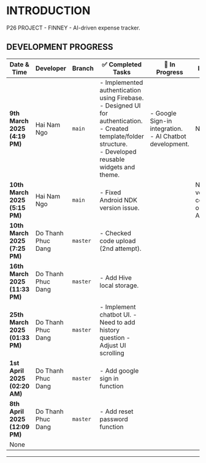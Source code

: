 # INTRODUCTION

P26 PROJECT - FINNEY - AI-driven expense tracker.

## DEVELOPMENT PROGRESS
| Date & Time         | Developer             | Branch | ✅ Completed Tasks | 🚧 In Progress | Issues |
|---------------------|----------------------|--------|--------------------|---------------|--------|
| **9th March 2025 (4:19 PM)**  | Hai Nam Ngo  | `main` | - Implemented authentication using Firebase.<br>- Designed UI for authentication.<br>- Created template/folder structure.<br>- Developed reusable widgets and theme. | - Google Sign-in integration.<br>- AI Chatbot development. | None |
| **10th March 2025 (5:15 PM)**  | Hai Nam Ngo  | `main` | - Fixed Android NDK version issue. |  | NDK version conflict on Android. |
| **10th March 2025 (7:25 PM)**  | Do Thanh Phuc Dang | `master` | - Checked code upload (2nd attempt). |
| **16th March 2025 (11:33 PM)**  | Do Thanh Phuc Dang | `master` | - Add Hive local storage. |
| **25th March 2025 (01:33 PM)**  | Do Thanh Phuc Dang | `master` | - Implement chatbot UI. - Need to add history question  - Adjust UI scrolling|
| **1st April 2025 (02:20 AM)**  | Do Thanh Phuc Dang | `master` | - Add google sign in function|
| **8th April 2025 (12:09 PM)**  | Do Thanh Phuc Dang | `master` | - Add reset password function|
  | None |

---
